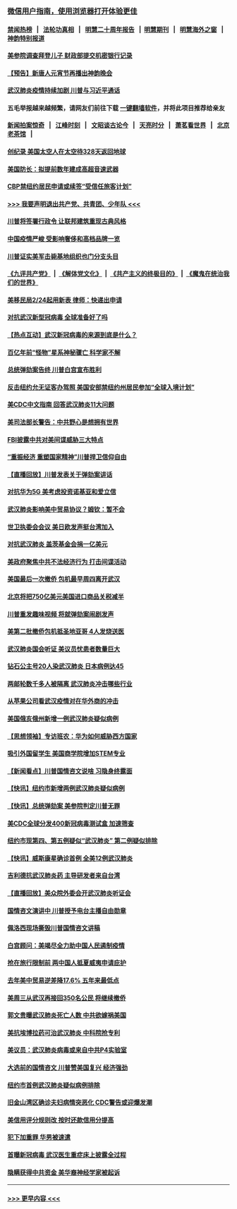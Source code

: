 ### [微信用户指南，使用浏览器打开体验更佳](https://github.com/gfw-breaker/banned-news1/blob/master/indexes/wechat-guide.md?t=0)
#### [禁闻热榜](热点新闻.md?t=0)  &nbsp;&nbsp;|&nbsp;&nbsp; [法轮功真相](https://github.com/gfw-breaker/truth/blob/master/README.md?t=0) &nbsp;&nbsp;|&nbsp;&nbsp; [明慧二十周年报告](https://github.com/gfw-breaker/mh-reports/blob/master/README.md?t=0) &nbsp;&nbsp;|&nbsp;&nbsp;[明慧期刊](https://github.com/gfw-breaker/mh-qikan) &nbsp;&nbsp;|&nbsp;&nbsp; [明慧海外之窗](https://github.com/gfw-breaker/mh-news/blob/master/README.md?t=0) &nbsp;&nbsp;|&nbsp;&nbsp; [神韵特别报道](https://github.com/gfw-breaker/mh-news/blob/master/shenyun.md?t=0)
#### [美参院调查拜登儿子 财政部提交机密银行记录](../pages/nsc412/n11851808.md?t=02072322) 
#### [【预告】新唐人元宵节再播出神韵晚会](../pages/nsc412/n11843192.md?t=02072322) 
#### [武汉肺炎疫情持续加剧 川普与习近平通话](../pages/nsc412/n11851613.md?t=02072322) 
#### 五毛举报越来越频繁，请网友们前往下载 [一键翻墙软件](https://github.com/gfw-breaker/ssr-accounts)，并将此项目推荐给亲友
#### [新闻拍案惊奇](https://github.com/gfw-breaker/banned-news1/blob/master/pages/link4.md) &nbsp;&nbsp;|&nbsp;&nbsp; [江峰时刻](https://github.com/gfw-breaker/banned-news1/blob/master/pages/link4.md) &nbsp;&nbsp;|&nbsp;&nbsp; [文昭谈古论今](https://github.com/gfw-breaker/banned-news1/blob/master/pages/link4.md) &nbsp;&nbsp;|&nbsp;&nbsp; [天亮时分](https://github.com/gfw-breaker/banned-news1/blob/master/pages/link4.md) &nbsp;&nbsp;|&nbsp;&nbsp; [萧茗看世界](https://github.com/gfw-breaker/banned-news1/blob/master/pages/link4.md) &nbsp;&nbsp;|&nbsp;&nbsp; [北京老茶馆](https://github.com/gfw-breaker/banned-news1/blob/master/pages/link4.md) &nbsp;&nbsp;|&nbsp;&nbsp; 
#### [创纪录 美国太空人在太空待328天返回地球](../pages/nsc412/n11851266.md?t=02072322) 
#### [美国防长：拟提前数年建成高超音速武器](../pages/nsc412/n11850959.md?t=02072322) 
#### [CBP禁纽约居民申请或续签“受信任旅客计划”](../pages/nsc412/n11850857.md?t=02072322) 
#### [>>> 我要声明退出共产党、共青团、少年队 <<<](https://github.com/begood0513/goodnews/blob/master/quit/letter.md) 
#### [川普将签署行政令 让联邦建筑重现古典风格](../pages/nsc412/n11850654.md?t=02072322) 
#### [中国疫情严峻 受影响奢侈和高档品牌一览](../pages/nsc412/n11850319.md?t=02072322) 
#### [川普证实美军击毙基地组织也门分支头目](../pages/nsc412/n11850383.md?t=02072322) 
#### [《九评共产党》](https://github.com/begood0513/9ping.md/blob/master/README.md) &nbsp;|&nbsp; [《解体党文化》](../../../../jtdwh.md/blob/master/README.md)  &nbsp;|&nbsp; [《共产主义的终极目的》](../../../../gczydzjmd.md/blob/master/README.md) &nbsp;|&nbsp; [《魔鬼在统治我们的世界》](../../../../mgztzwmdsj.md/blob/master/README.md) 
#### [美移民局2/24起用新表 律师：快递出申请](../pages/nsc412/n11848220.md?t=02072322) 
#### [对抗武汉新型冠病毒 全球准备好了吗](../pages/nsc412/n11850142.md?t=02072322) 
#### [【热点互动】武汉新冠病毒的来源到底是什么？](../pages/nsc412/n11849749.md?t=02072322) 
#### [百亿年前“怪物”星系神秘骤亡 科学家不解](../pages/nsc412/n11849863.md?t=02072322) 
#### [总统弹劾案告终 川普白宫宣布胜利](../pages/nsc412/n11849985.md?t=02072322) 
#### [反击纽约允无证客办驾照  美国安部禁纽约州居民参加“全球入境计划”](../pages/nsc412/n11849828.md?t=02072322) 
#### [美CDC中文指南 回答武汉肺炎11大问题](../pages/nsc412/n11849703.md?t=02072322) 
#### [美司法部长警告：中共野心是想拥有世界](../pages/nsc412/n11849769.md?t=02072322) 
#### [FBI披露中共对美间谍威胁三大特点](../pages/nsc412/n11849700.md?t=02072322) 
#### [“重振经济 重塑国家精神”川普捍卫信仰自由](../pages/nsc412/n11849641.md?t=02072322) 
#### [【直播回放】川普发表关于弹劾案讲话](../pages/nsc412/n11849472.md?t=02072322) 
#### [对抗华为5G 美考虑投资诺基亚和爱立信](../pages/nsc412/n11849510.md?t=02072322) 
#### [武汉肺炎影响美中贸易协议？姆钦：暂不会](../pages/nsc412/n11849497.md?t=02072322) 
#### [世卫执委会会议 美日欧发声挺台湾加入](../pages/nsc412/n11849433.md?t=02072322) 
#### [对抗武汉肺炎 盖茨基金会捐一亿美元](../pages/nsc412/n11848953.md?t=02072322) 
#### [美政府聚焦中共不法经济行为 打击间谍活动](../pages/nsc412/n11849322.md?t=02072322) 
#### [美国最后一次撤侨 包机最早周四离开武汉](../pages/nsc412/n11849395.md?t=02072322) 
#### [北京将把750亿美元美国进口商品关税减半](../pages/nsc412/n11848896.md?t=02072322) 
#### [川普重发趣味视频 将就弹劾案闹剧发声](../pages/nsc412/n11848715.md?t=02072322) 
#### [美第二批撤侨包机抵圣地亚哥 4人发烧送医](../pages/nsc412/n11847923.md?t=02072322) 
#### [武汉肺炎国会听证 美议员忧患者数量巨大](../pages/nsc412/n11844851.md?t=02072322) 
#### [钻石公主号20人染武汉肺炎 日本病例达45](../pages/nsc412/n11847823.md?t=02072322) 
#### [两邮轮数千多人被隔离 武汉肺炎冲击哪些行业](../pages/nsc412/n11847456.md?t=02072322) 
#### [从苹果公司看武汉疫情对在华外商的冲击](../pages/nsc412/n11847586.md?t=02072322) 
#### [美国俄亥俄州新增一例武汉肺炎疑似病例](../pages/nsc412/n11847714.md?t=02072322) 
#### [【思想领袖】专访班农：华为如何威胁西方国家](../pages/nsc412/n11847306.md?t=02072322) 
#### [吸引外国留学生 美国商学院增加STEM专业](../pages/nsc412/n11847417.md?t=02072322) 
#### [【新闻看点】川普国情咨文说啥 习隐身终露面](../pages/nsc412/n11847016.md?t=02072322) 
#### [【快讯】纽约市新增两例武汉肺炎疑似病例](../pages/nsc412/n11847250.md?t=02072322) 
#### [【快讯】总统弹劾案 美参院判定川普无罪](../pages/nsc412/n11847316.md?t=02072322) 
#### [美CDC全球分发400新冠病毒测试盒 加速筛查](../pages/nsc412/n11847260.md?t=02072322) 
#### [纽约市现第四、第五例疑似“武汉肺炎”   第二例疑似排除](../pages/nsc412/n11847332.md?t=02072322) 
#### [【快讯】威斯康星确诊首例 全美12例武汉肺炎](../pages/nsc412/n11847162.md?t=02072322) 
#### [吉利德抗武汉肺炎药 主导研发者来自台湾](../pages/nsc412/n11847064.md?t=02072322) 
#### [【直播回放】美众院外委会开武汉肺炎听证会](../pages/nsc412/n11846727.md?t=02072322) 
#### [国情咨文演讲中 川普授予电台主播自由勋章](../pages/nsc412/n11846815.md?t=02072322) 
#### [佩洛西现场撕毁川普国情咨文讲稿](../pages/nsc412/n11846724.md?t=02072322) 
#### [白宫顾问：美竭尽全力助中国人民遏制疫情](../pages/nsc412/n11846756.md?t=02072322) 
#### [抢在旅行限制前 两中国人抵夏威夷申请庇护](../pages/nsc412/n11846866.md?t=02072322) 
#### [去年美中贸易逆差降17.6% 五年来最低点](../pages/nsc412/n11846755.md?t=02072322) 
#### [美周三从武汉再接回350名公民 将继续撤侨](../pages/nsc412/n11846705.md?t=02072322) 
#### [郭文贵曝武汉肺炎死亡人数 中共欲嫁祸美国](../pages/nsc412/n11846240.md?t=02072322) 
#### [美抗埃博拉药可治武汉肺炎 中科院抢专利](../pages/nsc412/n11846409.md?t=02072322) 
#### [美议员：武汉肺炎病毒或来自中共P4实验室](../pages/nsc412/n11846043.md?t=02072322) 
#### [大选前的国情咨文 川普赞美国复兴 经济强劲](../pages/nsc412/n11845526.md?t=02072322) 
#### [纽约市首例武汉肺炎疑似病例排除](../pages/nsc412/n11844989.md?t=02072322) 
#### [旧金山湾区确诊夫妇病情突恶化 CDC警告或迎爆发潮](../pages/nsc412/n11845730.md?t=02072322) 
#### [美信用评分规则改  按时还款信用分提高](../pages/nsc412/n11845488.md?t=02072322) 
#### [犯下加重罪 华男被速遣](../pages/nsc412/n11845476.md?t=02072322) 
#### [首曝新冠病毒 武汉医生重症床上披露全过程](../pages/nsc412/n11845150.md?t=02072322) 
#### [隐瞒获得中共资金 美华裔神经学家被起诉](../pages/nsc412/n11844879.md?t=02072322) 

----
#### [ >>> 更早内容 <<< ](../indexes/nsc412-earlier.md)
